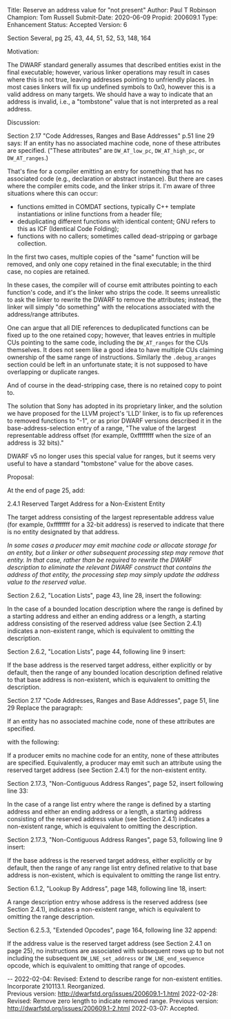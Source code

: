 Title:       Reserve an address value for "not present"
Author:      Paul T Robinson
Champion:    Tom Russell
Submit-Date: 2020-06-09
Propid:      200609.1
Type:        Enhancement
Status:      Accepted
Version:     6

Section Several, pg 25, 43, 44, 51, 52, 53, 148, 164

Motivation:

The DWARF standard generally assumes that described entities exist in
the final executable; however, various linker operations may result in
cases where this is not true, leaving addresses pointing to unfriendly
places.  In most cases linkers will fix up undefined symbols to 0x0,
however this is a valid address on many targets.  We should have a way
to indicate that an address is invalid, i.e., a "tombstone" value that
is not interpreted as a real address.

Discussion:

Section 2.17 "Code Addresses, Ranges and Base Addresses" p.51 line 29
says:
  If an entity has no associated machine code, none of these attributes
  are specified.
("These attributes" are `DW_AT_low_pc`, `DW_AT_high_pc`, or `DW_AT_ranges`.)

That's fine for a compiler emitting an entry for something that has no
associated code (e.g., declaration or abstract instance).  But there
are cases where the compiler emits code, and the linker strips it. I'm
aware of three situations where this can occur:
- functions emitted in COMDAT sections, typically C++ template
  instantiations or inline functions from a header file;
- deduplicating different functions with identical content; GNU refers
  to this as ICF (Identical Code Folding);
- functions with no callers; sometimes called dead-stripping or
  garbage collection.

In the first two cases, multiple copies of the "same" function will
be removed, and only one copy retained in the final executable; in the
third case, no copies are retained.

In these cases, the compiler will of course emit attributes pointing
to each function's code, and it's the linker who strips the code.  It
seems unrealistic to ask the linker to rewrite the DWARF to remove the
attributes; instead, the linker will simply "do something" with the
relocations associated with the address/range attributes.

One can argue that all DIE references to deduplicated functions can be
fixed up to the one retained copy; however, that leaves entries in
multiple CUs pointing to the same code, including the `DW_AT_ranges` for
the CUs themselves.  It does not seem like a good idea to have multiple
CUs claiming ownership of the same range of instructions.  Similarly the
`.debug_aranges` section could be left in an unfortunate state; it is not
supposed to have overlapping or duplicate ranges.

And of course in the dead-stripping case, there is no retained copy to
point to.

The solution that Sony has adopted in its proprietary linker, and the
solution we have proposed for the LLVM project's 'LLD' linker, is to
fix up references to removed functions to "-1", or as prior DWARF
versions described it in the base-address-selection entry of a range,
"The value of the largest representable address offset (for example,
0xffffffff when the size of an address is 32 bits)."

DWARF v5 no longer uses this special value for ranges, but it seems
very useful to have a standard "tombstone" value for the above cases.


Proposal:


At the end of page 25, add:

2.4.1 Reserved Target Address for a Non-Existent Entity

  The target address consisting of the largest representable address
  value (for example, 0xffffffff for a 32-bit address) is reserved to
  indicate that there is no entity designated by that address.

  *In some cases a producer may emit machine code or allocate
  storage for an entity, but a linker or other subsequent processing
  step may remove that entity. In that case, rather than be required
  to rewrite the DWARF description to eliminate the relevant DWARF
  construct that contains the address of that entity, the processing
  step may simply update the address value to the reserved value.*

Section 2.6.2, "Location Lists", page 43, line 28, insert the following:

  In the case of a bounded location description where the range is defined
  by a starting address and either an ending address or a length, a
  starting address consisting of the reserved address value (see Section
  2.4.1) indicates a non-existent range, which is equivalent to omitting
  the description.

Section 2.6.2, "Location Lists", page 44, following line 9 insert:

  If the base address is the reserved target address, either explicitly
  or by default, then the range of any bounded location description
  defined relative to that base address is non-existent, which is
  equivalent to omitting the description.

Section 2.17 "Code Addresses, Ranges and Base Addresses", page 51, line 29
Replace the paragraph:

  If an entity has no associated machine code, none of these attributes
  are specified.

with the following:

  If a producer emits no machine code for an entity, none of these
  attributes are specified. Equivalently, a producer may emit such an
  attribute using the reserved target address (see Section 2.4.1) for the
  non-existent entity.

Section 2.17.3, "Non-Contiguous Address Ranges", page 52, insert following
line 33:

  In the case of a range list entry where the range is defined by a
  starting address and either an ending address or a length, a starting
  address consisting of the reserved address value (see Section 2.4.1)
  indicates a non-existent range, which is equivalent to omitting the
  description.

Section 2.17.3, "Non-Contiguous Address Ranges", page 53, following line 9
insert:

  If the base address is the reserved target address, either explicitly or
  by default, then the range of any range list entry defined relative to
  that base address is non-existent, which is equivalent to omitting the
  range list entry.

Section 6.1.2, "Lookup By Address", page 148, following line 18, insert:

  A range description entry whose address is the reserved address (see
  Section 2.4.1), indicates a non-existent range, which is equivalent to
  omitting the range description.

Section 6.2.5.3, "Extended Opcodes", page 164, following line 32 append:

  If the address value is the reserved target address (see Section 2.4.1
  on page 25), no instructions are associated with subsequent rows up to
  but not including the subsequent `DW_LNE_set_address` or
  `DW_LNE_end_sequence` opcode, which is equivalent to omitting that range
  of opcodes.

--
2022-02-04:  Revised:  Extend to describe range for non-existent entities.
   Incorporate 210113.1.  Reorganized.  
   Previous version: http://dwarfstd.org/issues/200609.1-1.html
2022-02-28:  Revised:  Remove zero length to indicate removed range. 
   Previous version: http://dwarfstd.org/issues/200609.1-2.html
2022-03-07:  Accepted.  
